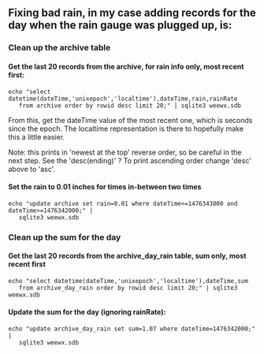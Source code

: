 ## Fixing bad rain, in my case adding records for the day when the rain gauge was plugged up, is:

### Clean up the archive table

#### Get the last 20 records from the archive, for rain info only, most recent first:

    echo "select datetime(dateTime,'unixepoch','localtime'),dateTime,rain,rainRate 
       from archive order by rowid desc limit 20;" | sqlite3 weewx.sdb

From this, get the dateTime value of the most recent one, which is seconds
  since the epoch.  The localtime representation is there to hopefully make this a little easier.

Note: this prints in 'newest at the top' reverse order, so be careful in the next step.  See the 'desc(ending)' ?
  To print ascending order change 'desc' above to 'asc'.
  
#### Set the rain to 0.01 inches for times in-between two times

    echo "update archive set rain=0.01 where dateTime<=1476343000 and dateTime>=1476342000;" |
       sqlite3 weewx.sdb

### Clean up the sum for the day

#### Get the last 20 records from the archive_day_rain table, sum only, most recent first

    echo "select datetime(dateTime,'unixepoch','localtime'),dateTime,sum
       from archive_day_rain order by rowid desc limit 20;" | sqlite3 weewx.sdb
   
#### Update the sum for the day (ignoring rainRate):

    echo "update archive_day_rain set sum=1.07 where dateTime=1476342000;" | 
       sqlite3 weewx.sdb
